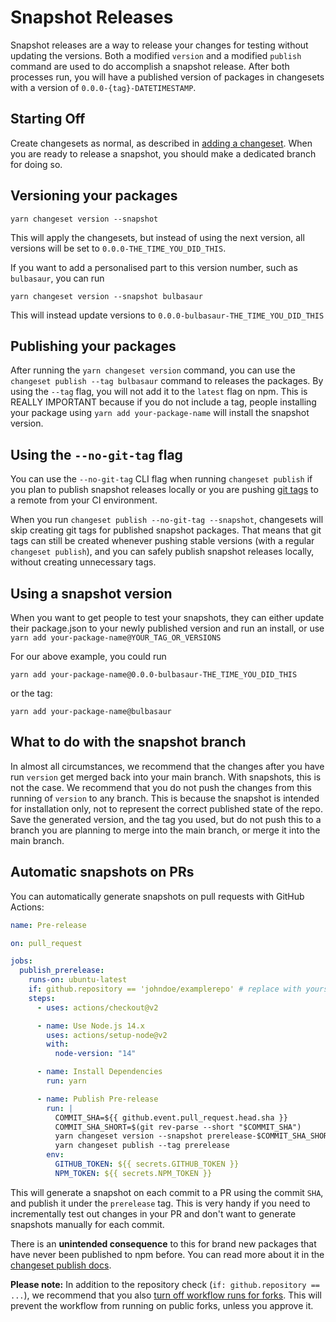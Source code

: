 # Snapshot Releases

Snapshot releases are a way to release your changes for testing without updating the versions. Both a modified `version` and a modified `publish` command are used to do accomplish a snapshot release. After both processes run, you will have a published version of packages in changesets with a version of `0.0.0-{tag}-DATETIMESTAMP`.

## Starting Off

Create changesets as normal, as described in [adding a changeset](./adding-a-changeset.md). When you are ready to release a snapshot, you should make a dedicated branch for doing so.

## Versioning your packages

```
yarn changeset version --snapshot
```

This will apply the changesets, but instead of using the next version, all versions will be set to `0.0.0-THE_TIME_YOU_DID_THIS`.

If you want to add a personalised part to this version number, such as `bulbasaur`, you can run

```
yarn changeset version --snapshot bulbasaur
```

This will instead update versions to `0.0.0-bulbasaur-THE_TIME_YOU_DID_THIS`

## Publishing your packages

After running the `yarn changeset version` command, you can use the `changeset publish --tag bulbasaur` command to releases the packages. By using the `--tag` flag, you will not add it to the `latest` flag on npm. This is REALLY IMPORTANT because if you do not include a tag, people installing your package using `yarn add your-package-name` will install the snapshot version.

## Using the `--no-git-tag` flag

You can use the `--no-git-tag` CLI flag when running `changeset publish` if you plan to publish snapshot releases locally or you are pushing [git tags](http://npm.github.io/publishing-pkgs-docs/updating/using-tags.html) to a remote from your CI environment.

When you run `changeset publish --no-git-tag --snapshot`, changesets will skip creating git tags for published snapshot packages. That means that git tags can still be created whenever pushing stable versions (with a regular `changeset publish`), and you can safely publish snapshot releases locally, without creating unnecessary tags.

## Using a snapshot version

When you want to get people to test your snapshots, they can either update their package.json to your newly published version and run an install, or use `yarn add your-package-name@YOUR_TAG_OR_VERSIONS`

For our above example, you could run

```
yarn add your-package-name@0.0.0-bulbasaur-THE_TIME_YOU_DID_THIS
```

or the tag:

```
yarn add your-package-name@bulbasaur
```

## What to do with the snapshot branch

In almost all circumstances, we recommend that the changes after you have run `version` get merged back into your main branch. With snapshots, this is not the case. We recommend that you do not push the changes from this running of `version` to any branch. This is because the snapshot is intended for installation only, not to represent the correct published state of the repo. Save the generated version, and the tag you used, but do not push this to a branch you are planning to merge into the main branch, or merge it into the main branch.

## Automatic snapshots on PRs

You can automatically generate snapshots on pull requests with GitHub Actions:

```yaml
name: Pre-release

on: pull_request

jobs:
  publish_prerelease:
    runs-on: ubuntu-latest
    if: github.repository == 'johndoe/examplerepo' # replace with yours
    steps:
      - uses: actions/checkout@v2

      - name: Use Node.js 14.x
        uses: actions/setup-node@v2
        with:
          node-version: "14"

      - name: Install Dependencies
        run: yarn

      - name: Publish Pre-release
        run: |
          COMMIT_SHA=${{ github.event.pull_request.head.sha }}
          COMMIT_SHA_SHORT=$(git rev-parse --short "$COMMIT_SHA")
          yarn changeset version --snapshot prerelease-$COMMIT_SHA_SHORT
          yarn changeset publish --tag prerelease
        env:
          GITHUB_TOKEN: ${{ secrets.GITHUB_TOKEN }}
          NPM_TOKEN: ${{ secrets.NPM_TOKEN }}
```

This will generate a snapshot on each commit to a PR using the commit `SHA`, and publish it under the `prerelease` tag. This is very handy if you need to incrementally test out changes in your PR and don't want to generate snapshots manually for each commit.

There is an **unintended consequence** to this for brand new packages that have never been published to npm before. You can read more about it in the [changeset publish docs](./command-line-options.md#unintended-first-time-publish).

**Please note:** In addition to the repository check (`if: github.repository == ...`), we recommend that you also [turn off workflow runs for forks](https://docs.github.com/en/repositories/managing-your-repositorys-settings-and-features/enabling-features-for-your-repository/managing-github-actions-settings-for-a-repository#configuring-required-approval-for-workflows-from-public-forks). This will prevent the workflow from running on public forks, unless you approve it.
